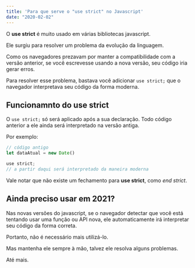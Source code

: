 ```yaml
---
title: 'Para que serve o "use strict" no Javascript'
date: "2020-02-02"
---
```


O **use strict** é muito usado em várias bibliotecas javascript.

Ele surgiu para resolver um problema da evolução da linguagem.

Como os navegadores prezavam por manter a compatibilidade com a versão anterior, se você escrevesse usando a nova versão, seu código iria gerar erros.

Para resolver esse problema, bastava você adicionar ```use strict;``` que o navegador interpretava seu código
da forma moderna.

## Funcionamnto do use strict

O ```use strict;``` só será aplicado após a sua declaração. Todo código anterior a ele ainda será interpretado na versão antiga.

Por exemplo:
~~~javascript
// código antigo
let dataAtual = new Date()

use strict;
// a partir daqui será interpretado da maneira moderna
~~~

Vale notar que não existe um fechamento para **use strict**, como *end strict*. 

## Ainda preciso usar em 2021?

Nas novas versões do javascript, se o navegador detectar que você está tentando usar uma função ou API nova, ele automaticamente irá interpretar seu código da forma correta.

Portanto, não é necessário mais utilizá-lo.

Mas mantenha ele sempre à mão, talvez ele resolva alguns problemas.

Até mais.
